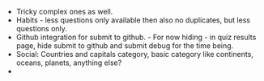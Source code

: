 - Tricky complex ones as well.
- Habits - less questions only available then also no duplicates, but less questions only.
- Github integration for submit to github. - For now hiding - in quiz results page, hide submit to github and submit debug for the time being.
- Social: Countries and capitals category, basic category like continents, oceans, planets, anything else?
- 